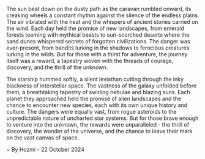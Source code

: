
The sun beat down on the dusty path as the caravan rumbled onward, its creaking wheels a constant rhythm against the silence of the endless plains. The air vibrated with the heat and the whispers of ancient stories carried on the wind. Each day held the promise of new landscapes, from emerald forests teeming with mythical beasts to sun-scorched deserts where the sand dunes whispered secrets of forgotten civilizations. The danger was ever-present, from bandits lurking in the shadows to ferocious creatures lurking in the wilds. But for those with a thirst for adventure, the journey itself was a reward, a tapestry woven with the threads of courage, discovery, and the thrill of the unknown.

The starship hummed softly, a silent leviathan cutting through the inky blackness of interstellar space. The vastness of the galaxy unfolded before them, a breathtaking tapestry of swirling nebulae and blazing suns. Each planet they approached held the promise of alien landscapes and the chance to encounter new species, each with its own unique history and culture. The dangers were equally vast, from rogue asteroids to the unpredictable nature of uncharted star systems. But for those brave enough to venture into the unknown, the rewards were unparalleled - the thrill of discovery, the wonder of the universe, and the chance to leave their mark on the vast canvas of space. 

~ By Hozmi - 22 October 2024
